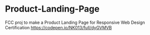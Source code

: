 # Product-Landing-Page
FCC proj to make a Product Landing Page for Responsive Web Design Certification
https://codepen.io/NK013/full/dyGVMVB
